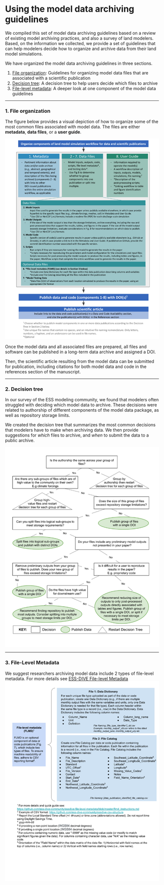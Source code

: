 # Using the model data archiving guidelines

We compiled this set of model data archiving guidelines based on a review of existing model archiving practices, and also a survey of land modelers. Based, on the information we collected, we provide a set of guidelines that can help modelers decide how to organize and archive data from their land model simulations.

We have organized the model data archiving guidelines in three sections.  
1. [File organization](#file-organization): Guidelines for organizing model data files that are associated with a scientific publication  
2. [Decision tree](#decision-tree): A decision tree to help users decide which files to archive
3. [File-level metadata](#file-level-metadata): A deeper look at one component of the model data guidelines  

---

### 1. File organization  

The figure below provides a visual depiction of how to organize some of the most common files associated with model data.  The files are either **metadata**, **data files**, or a **user guide**.

![Recommended guidelines for publicly archiving land model data and code associated with journal articles to enhance their usability and enable data synthesis. (image from Simmonds et al 2021)](https://github.com/ess-dive-community/essdive-model-data-archiving-guidelines/blob/main/Model%20Data%20Guidelines%20Diagram.png)

Once the model data and all associated files are prepared, all files and software can be published in a long-term data archive and assigned a DOI. 

Then, the scientific article resulting from the model data can be submitted for publication, including citations for both model data and code in the references section of the manuscript.

---  
### 2. Decision tree  

In our survey of the ESS modeling community, we found that modelers often struggled with deciding which model data to archive. These decisions were related to authorship of different components of the model data package, as well as repository storage limits.

We created the decision tree that summarizes the most common decisions that modelers have to make when archiving data. We then provide suggestions for *which* files to archive, and *when* to submit the data to a public archive.  

![Decision tree](https://github.com/ess-dive-community/essdive-model-data-archiving-guidelines/blob/main/Model%20Data%20Guidelines%20-%20Decision%20tree.png)

--- 
### 3. File-Level Metadata   

We suggest researchers archiving model data include 2 types of file-level metadata. For more details see [ESS-DIVE File-level Metadata](https://github.com/ess-dive-community/essdive-file-level-metadata)
![File-level metadata](https://github.com/ess-dive-community/essdive-model-data-archiving-guidelines/blob/main/Model%20Data%20Guidelines%20-%20FLMD.png)  


